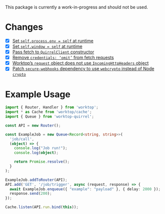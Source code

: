 This package is currently a work-in-progress and should not be used.

# Changes
- [x] [Set `self.process.env = self` at runtime](https://github.com/tiltcamp/worktop-quirrel/blob/b7dbacaa8b7a5927a3455007690314da21b0f14c/src/index.ts#L12-L14)
- [x] [Set `self.window = self` at runtime](https://github.com/tiltcamp/worktop-quirrel/blob/b7dbacaa8b7a5927a3455007690314da21b0f14c/src/index.ts#L21-L25)
- [x] [Pass fetch to `QuirrelClient` constructor](https://github.com/tiltcamp/worktop-quirrel/blob/b7dbacaa8b7a5927a3455007690314da21b0f14c/src/client.ts#L7)
- [x] [Remove `credentials: ‘omit’` from fetch requests](https://github.com/tiltcamp/worktop-quirrel/blob/b7dbacaa8b7a5927a3455007690314da21b0f14c/src/client.ts#L11-L12)
- [x] [Worktop’s `request` object does not use `IncomingHttpHeaders` object](https://github.com/tiltcamp/worktop-quirrel/blob/b7dbacaa8b7a5927a3455007690314da21b0f14c/src/index.ts#L109)
- [x] [Patch `secure-webhooks` dependency to use `webcrypto` instead of Node `crypto`](https://github.com/tiltcamp/worktop-quirrel/commits/main/patches/secure-webhooks%2B0.3.0.patch) 

# Example Usage
```typescript
import { Router, Handler } from 'worktop';
import * as Cache from 'worktop/cache';
import { Queue } from 'worktop-quirrel';

const API = new Router();

const ExampleJob = new Queue<Record<string, string>>(
  'job/call',
  (object) => {
    console.log("Job run!");
    console.log(object);

    return Promise.resolve();
  }
);

ExampleJob.addToRouter(API);
API.add('GET', '/job/trigger', async (request, response) => {
  await ExampleJob.enqueue({ "example": "payload" }, { delay: 2000 });
  response.send(200);
});

Cache.listen(API.run.bind(this));
```
